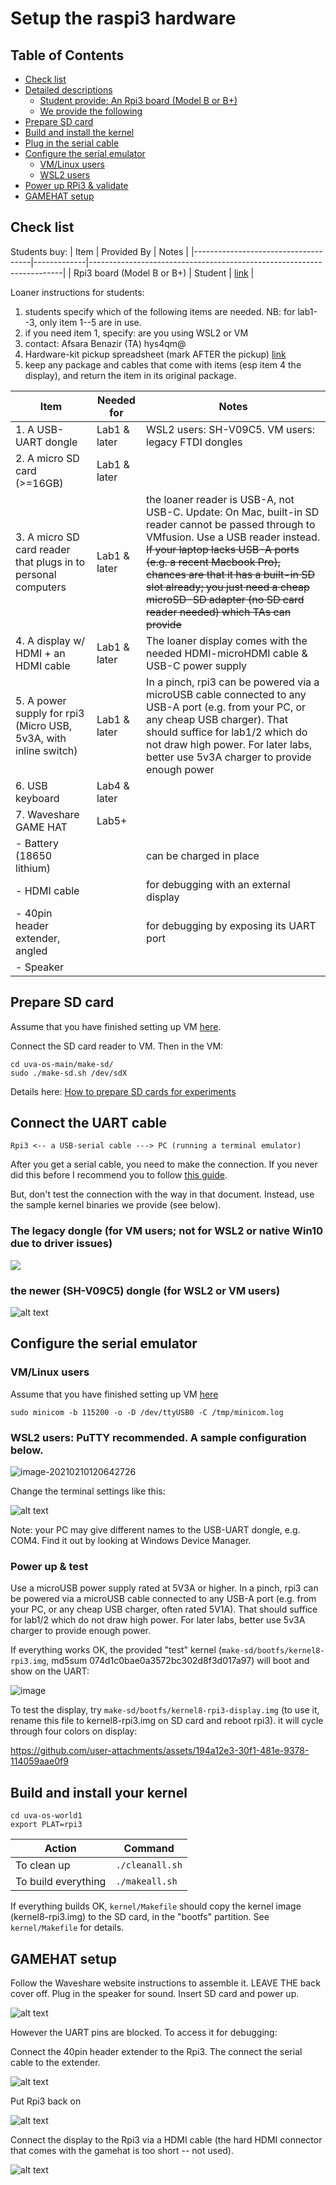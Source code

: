 # Setup the raspi3 hardware

## Table of Contents

- [Check list](#check-list)
- [Detailed descriptions](#detailed-descriptions)
    - [Student provide: An Rpi3 board (Model B or B+)](#student-provide-an-rpi3-board-model-b-or-b)
    - [We provide the following](#we-provide-the-following-based-on-your-needs)
- [Prepare SD card](#prepare-for-sd-card)
- [Build and install the kernel](#build-and-install-the-kernel)
- [Plug in the serial cable](#plug-in-the-serial-cable)
- [Configure the serial emulator](#configure-the-serial-emulator)
    - [VM/Linux users](#vmlinux-users)
    - [WSL2 users](#wsl2-users)
- [Power up RPi3 & validate](#power-up-rpi3--validate)
- [GAMEHAT setup](#gamehat-setup)
## Check list

Students buy:
| Item                                | Provided By | Notes                                                                 |
|-------------------------------------|-------------|-----------------------------------------------------------------------|
| Rpi3 board (Model B or B+)          | Student     | [link](https://www.raspberrypi.org/products/raspberry-pi-3-model-b/)  |


Loaner instructions for students:
1. students specify which of the following items are needed. NB: for lab1--3, only item 1--5 are in use.
2. if you need item 1, specify: are you using WSL2 or VM
4. contact: Afsara Benazir (TA) hys4qm@
5. Hardware-kit pickup spreadsheet (mark AFTER the pickup) [link](https://myuva.sharepoint.com/:x:/s/XSEL-afsara-next/EdYnzYErdZ1AnqmaAjGY2_QBQWsVQ2lCzCud1rGTHytnIQ?e=k0St0w)
6. keep any package and cables that come with items (esp item 4 the display), and return the item in its original package. 

| Item                                | Needed for | Notes                                                                 |
|-------------------------------------|-------------|-----------------------------------------------------------------------|
| 1. A USB-UART dongle                    | Lab1 & later  | WSL2 users: SH-V09C5. VM users: legacy FTDI dongles                                                              |
| 2. A micro SD card (>=16GB)                  | Lab1 & later  |                                                |
| 3. A micro SD card reader that plugs in to personal computers                      | Lab1 & later  |   the loaner reader is USB-A, not USB-C. Update: On Mac, built-in SD reader cannot be passed through to VMfusion. Use a USB reader instead. ~~If your laptop lacks USB-A ports (e.g. a recent Macbook Pro), chances are that it has a built-in SD slot already; you just need a cheap microSD-SD adapter (no SD card reader needed) which TAs can provide~~                                  |
| 4. A display w/ HDMI + an HDMI cable                     | Lab1 & later  | The loaner display comes with the needed HDMI-microHDMI cable & USB-C power supply   |
| 5. A power supply for rpi3 (Micro USB, 5v3A, with inline switch) | Lab1 & later   | In a pinch, rpi3 can be powered via a microUSB cable connected to any USB-A port (e.g. from your PC, or any cheap USB charger). That should suffice for lab1/2 which do not draw high power. For later labs, better use 5v3A charger to provide enough power                                                            |
| 6. USB keyboard                        | Lab4 & later  |                                                                       |
| 7. Waveshare GAME HAT                         | Lab5+  |                                                             |
| - Battery  (18650 lithium)                      |   | can be charged in place                                                             |
| - HDMI cable                               |   |  for debugging with an external display                                                           |
| - 40pin header extender, angled                    |   |   for debugging by exposing its UART port                                                           |
| - Speaker                                  |   |                                                             |


## Prepare SD card 

Assume that you have finished setting up VM [here](../vm/vmware.md). 

Connect the SD card reader to VM. Then in the VM: 
```
cd uva-os-main/make-sd/ 
sudo ./make-sd.sh /dev/sdX
```

<!-- For the first time, validate the setup using our provided test kernel: `make-sd/bootfs/kernel8-rpi3-display.img`. 
To use it, rename this file to kernel8-rpi3.img on SD card and reboot rpi3. 
It shows four colors on display and prints messages via UART.  -->

Details here: [How to prepare SD cards for experiments](../../make-sd/README-make-sd.md)

## Connect the UART cable

```
Rpi3 <-- a USB-serial cable ---> PC (running a terminal emulator) 
```

After you get a serial cable, you need to make the connection. If you never did this before I recommend you to follow [this guide](https://cdn-learn.adafruit.com/downloads/pdf/adafruits-raspberry-pi-lesson-5-using-a-console-cable.pdf).

But, don't test the connection with the way in that document. Instead, use the sample kernel binaries we provide (see below). 

<!-- It describes the process of connecting your Raspberry PI via a serial cable in great details. Basically, you run Raspberry's official OS to ensure the hardware setup is fine.  -->

### The legacy dongle (for VM users; not for WSL2 or native Win10 due to driver issues) 

![](https://cdn-learn.adafruit.com/assets/assets/000/035/695/small360/learn_raspberry_pi_piconsole_bb.png?1473736644)

### the newer (SH-V09C5) dongle (for WSL2 or VM users)

![alt text](image.png)

## Configure the serial emulator

### VM/Linux users

Assume that you have finished setting up VM [here](../vm/vmware.md)

```
sudo minicom -b 115200 -o -D /dev/ttyUSB0 -C /tmp/minicom.log
```

### WSL2 users: PuTTY recommended. A sample configuration below. 

![image-20210210120642726](image-20210210120642726.png)

Change the terminal settings like this:

![alt text](image-2.png)

Note: your PC may give different names to the USB-UART dongle, e.g. COM4. Find it out by looking at Windows Device Manager. 

### Power up & test

Use a microUSB power supply rated at 5V3A or higher. 
In a pinch, rpi3 can be powered via a microUSB cable connected to any USB-A port (e.g. from your PC, or any cheap USB charger, often rated 5V1A). That should suffice for lab1/2 which do not draw high power. 
For later labs, better use 5v3A charger to provide enough power. 

If everything works OK, the provided "test" kernel (`make-sd/bootfs/kernel8-rpi3.img`, md5sum 074d1c0bae0a3572bc302d8f3d017a97) will boot and show on the UART: 

![image](https://github.com/user-attachments/assets/d6e1f4a1-5f8b-4061-add5-51ef65eb627f)

To test the display, try `make-sd/bootfs/kernel8-rpi3-display.img` (to use it, rename this file to kernel8-rpi3.img on SD card and reboot rpi3).
it will cycle through four colors on display:

https://github.com/user-attachments/assets/194a12e3-30f1-481e-9378-114059aae0f9

<!-- ### An example setup

![alt text](setup.png) -->

## Build and install your kernel 
```
cd uva-os-world1
export PLAT=rpi3
```

| Action              | Command             |
|---------------------|---------------------|
| To clean up         | `./cleanall.sh`     |
| To build everything | `./makeall.sh`      |

If everything builds OK, `kernel/Makefile` should copy the kernel image (kernel8-rpi3.img) to the SD card, in the "bootfs" partition. See `kernel/Makefile` for details.

## GAMEHAT setup

Follow the Waveshare website instructions to assemble it. LEAVE THE back cover off. Plug in the speaker for sound. Insert SD card and power up.

![alt text](image-4.png)

However the UART pins are blocked. To access it for debugging: 

Connect the 40pin header extender to the Rpi3. The connect the serial cable to the extender.

![alt text](image-5.png)

Put Rpi3 back on

![alt text](image-6.png)

Connect the display to the Rpi3 via a HDMI cable (the hard HDMI connector that comes with the gamehat is too short -- not used).

![alt text](image-7.png)







